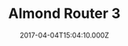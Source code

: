 ---
title: Almond Router 3
image: /images/carousel/almond3-manilatech-online-store-banner3-c.jpg
date: 2017-04-04T15:04:10.000Z
---